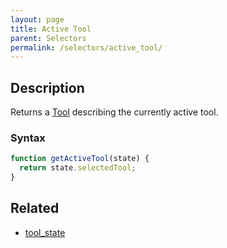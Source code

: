 ```yaml
---
layout: page
title: Active Tool
parent: Selectors
permalink: /selectors/active_tool/
---
```


## Description

Returns a [Tool](../External/tools.json) describing the currently active tool.

### Syntax

```js
function getActiveTool(state) {
  return state.selectedTool;
}
```

## Related

- [tool_state](./tool_state.md)
